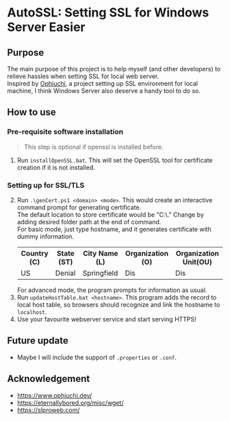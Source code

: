 # AutoSSL: Setting SSL for Windows Server Easier

## Purpose
The main purpose of this project is to help myself (and other developers) to relieve hassles when setting SSL for local web server.\
Inspired by <a href="https://www.ophiuchi.dev/">Ophiuchi</a>, a project setting up SSL environment for local machine, I think Windows Server also deserve a handy tool to do so.

## How to use
### Pre-requisite software installation
> This step is optional if openssl is installed before.
1. Run `installOpenSSL.bat`. This will set the OpenSSL tool for certificate creation if it is not installed.
### Setting up for SSL/TLS
2. Run `.\genCert.ps1 <domain> <mode>`. This would create an interactive command prompt for generating certificate.<br>
The default location to store certificate would be "C:\\." Change by adding desired folder path at the end of command.<br>
For basic mode, just type hostname, and it generates certificate with dummy information.
    <table>
        <tr>
            <th>Country (C)</th>
            <th>State (ST)</th>
            <th>City Name (L)</th>
            <th>Organization (O)</th>
            <th>Organization Unit(OU)</th>
        </tr>
        <tr>
            <td>US</td>
            <td>Denial</td>
            <td>Springfield</td>
            <td>Dis</td>
            <td>Dis</td>
        </tr>
    </table>
    For advanced mode, the program prompts for information as usual.
3. Run `updateHostTable.bat <hostname>`. This program adds the record to local host table, so browsers should recognize and link the hostname to `localhost`.
4. Use your favourite webserver service and start serving HTTPS!

## Future update
- Maybe I will include the support of `.properties` or `.conf`.

## Acknowledgement
- https://www.ophiuchi.dev/
- https://eternallybored.org/misc/wget/
- https://slproweb.com/
